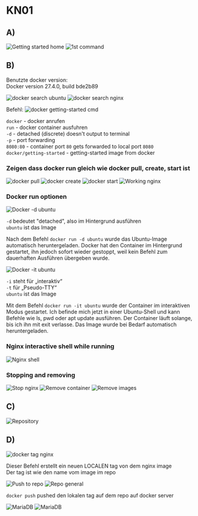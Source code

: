 # KN01

## A)

![Getting started home](./Screenshots/Docker_getting-started-home.png)
![1st command](./Screenshots/Docker_getting-started-command.png)

## B)

Benutzte docker version:  
Docker version 27.4.0, build bde2b89

![docker search ubuntu](./Screenshots/Docker_search-ubuntu.png)
![docker search nginx](./Screenshots/Docker_search-nginx.png)

Befehl:
![docker getting-started cmd](./Screenshots/Docker_getting-started-command.png)

`docker` - docker anrufen  
`run` - docker container ausfuhren  
`-d` - detached (discrete) doesn't output to terminal  
`-p` - port forwarding  
`8080:80` - container port `80` gets forwarded to local port `8080`  
`docker/getting-started` - getting-started image from docker  

### Zeigen dass docker run gleich wie docker pull, create, start ist

![docker pull](./Screenshots/Docker_nginx-pull.png)
![docker create](./Screenshots/Docker_create-nginx-container.png)
![docker start](./Screenshots/Docker_start-nginx-container.png)
![Working nginx](./Screenshots/Nginx_home.png)

### Docker run optionen

![Docker -d ubuntu](./Screenshots/docker_d.png)

`-d` bedeutet "detached", also im Hintergrund ausführen  
`ubuntu` ist das Image

Nach dem Befehl `docker run -d ubuntu` wurde das Ubuntu-Image automatisch heruntergeladen. Docker hat den Container im Hintergrund gestartet, ihn jedoch sofort wieder gestoppt, weil kein Befehl zum dauerhaften Ausführen übergeben wurde.

![Docker -it ubuntu](./Screenshots/ubuntu-it.png)

`-i` steht für „interaktiv“  
`-t` für „Pseudo-TTY“  
`ubuntu` ist das Image

Mit dem Befehl `docker run -it ubuntu` wurde der Container im interaktiven Modus gestartet. Ich befinde mich jetzt in einer Ubuntu-Shell und kann Befehle wie ls, pwd oder apt update ausführen. Der Container läuft solange, bis ich ihn mit exit verlasse. Das Image wurde bei Bedarf automatisch heruntergeladen.

### Nginx interactive shell while running

![Nginx shell](./Screenshots/nginx-it.png)

### Stopping and removing

![Stop nginx](./Screenshots/stop_nginx.png)
![Remove container](./Screenshots/rm_nginx.png)
![Remove images](./Screenshots/remove_images.png)

## C)

![Repository](./Screenshots/repo.png)

## D)

![docker tag nginx](./Screenshots/tag_ngixn.png)

Dieser Befehl erstellt ein neuen LOCALEN tag von dem nginx image  
Der tag ist wie den name vom image im repo  

![Push to repo](./Screenshots/push%20to%20repo.png)
![Repo general](./Screenshots/repo%20general.png)

`docker push` pushed den lokalen tag auf dem repo auf docker server  

![MariaDB](./Screenshots/mariadb_pull_push.png)
![MariaDB](./Screenshots/mariadb.png)

